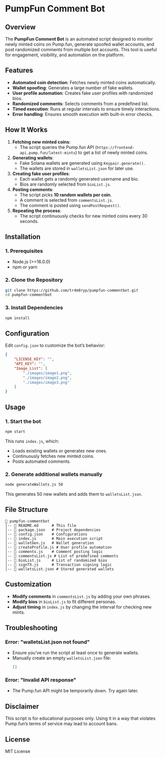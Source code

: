 # PumpFun Comment Bot

## Overview
The **PumpFun Comment Bot** is an automated script designed to monitor newly minted coins on Pump.fun, generate spoofed wallet accounts, and post randomized comments from multiple bot accounts. This tool is useful for engagement, visibility, and automation on the platform.

## Features
- **Automated coin detection**: Fetches newly minted coins automatically.
- **Wallet spoofing**: Generates a large number of fake wallets.
- **User profile automation**: Creates fake user profiles with randomized bios.
- **Randomized comments**: Selects comments from a predefined list.
- **Timed execution**: Runs at regular intervals to ensure timely interactions.
- **Error handling**: Ensures smooth execution with built-in error checks.

## How It Works
1. **Fetching new minted coins**:
   - The script queries the Pump.fun API (`https://frontend-api.pump.fun/latest-mints`) to get a list of newly minted coins.
2. **Generating wallets**:
   - Fake Solana wallets are generated using `Keypair.generate()`.
   - The wallets are stored in `walletsList.json` for later use.
3. **Creating fake user profiles**:
   - Each wallet gets a randomly generated username and bio.
   - Bios are randomly selected from `bioList.js`.
4. **Posting comments**:
   - The script picks **10 random wallets per coin**.
   - A comment is selected from `commentsList.js`.
   - The comment is posted using `sendPostRequest()`.
5. **Repeating the process**:
   - The script continuously checks for new minted coins every 30 seconds.

## Installation
### **1. Prerequisites**
- Node.js (>=16.0.0)
- npm or yarn

### **2. Clone the Repository**
```sh
git clone https://github.com/tr4m0ryp/pumpfun-commentbot.git
cd pumpfun-commentbot
```

### **3. Install Dependencies**
```sh
npm install
```

## Configuration
Edit `config.json` to customize the bot’s behavior:
```json
{
    "LICENSE_KEY": "",
    "API_KEY": "",
    "Image_List": [
        "./images/image1.png",
        "./images/image2.png",
        "./images/image3.png"
    ]
}
```

## Usage
### **1. Start the bot**
```sh
npm start
```
This runs `index.js`, which:
- Loads existing wallets or generates new ones.
- Continuously fetches new minted coins.
- Posts automated comments.

### **2. Generate additional wallets manually**
```sh
node generateWallets.js 50
```
This generates 50 new wallets and adds them to `walletsList.json`.

## File Structure
```
📁 pumpfun-commentbot
│-- 📄 README.md      # This file
│-- 📄 package.json   # Project dependencies
│-- 📄 config.json    # Configurations
│-- 📄 index.js       # Main execution script
│-- 📄 walletGen.js   # Wallet generation
│-- 📄 createProfile.js # User profile automation
│-- 📄 comments.js    # Comment posting logic
│-- 📄 commentsList.js # List of predefined comments
│-- 📄 bioList.js     # List of randomized bios
│-- 📄 signTX.js      # Transaction signing logic
│-- 📄 walletsList.json # Stored generated wallets
```

## Customization
- **Modify comments** in `commentsList.js` by adding your own phrases.
- **Modify bios** in `bioList.js` to fit different personas.
- **Adjust timing** in `index.js` by changing the interval for checking new mints.

## Troubleshooting
### **Error: "walletsList.json not found"**
- Ensure you’ve run the script at least once to generate wallets.
- Manually create an empty `walletsList.json` file:
  ```json
  []
  ```

### **Error: "Invalid API response"**
- The Pump.fun API might be temporarily down. Try again later.

## Disclaimer
This script is for educational purposes only. Using it in a way that violates Pump.fun’s terms of service may lead to account bans.

## License
MIT License

